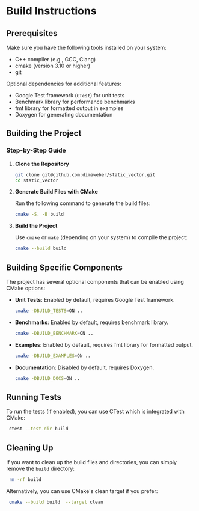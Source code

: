 # Build Instructions

## Prerequisites

Make sure you have the following tools installed on your system:

- C++ compiler (e.g., GCC, Clang)
- cmake (version 3.10 or higher)
- git

Optional dependencies for additional features:

- Google Test framework (`GTest`) for unit tests
- Benchmark library for performance benchmarks
- fmt library for formatted output in examples
- Doxygen for generating documentation

## Building the Project

### Step-by-Step Guide

1. **Clone the Repository**

   ```bash
   git clone git@github.com:dimaweber/static_vector.git
   cd static_vector
   ```

2. **Generate Build Files with CMake**

   Run the following command to generate the build files:

   ```bash
   cmake -S. -B build
   ```

3. **Build the Project**

   Use `cmake` or `make` (depending on your system) to compile the project:

   ```bash
   cmake --build build
   ```

## Building Specific Components

The project has several optional components that can be enabled using CMake options:

- **Unit Tests**: Enabled by default, requires Google Test framework.
  ```bash
  cmake -DBUILD_TESTS=ON ..
  ```
- **Benchmarks**: Enabled by default, requires benchmark library.
  ```bash
  cmake -DBUILD_BENCHMARK=ON ..
  ```
- **Examples**: Enabled by default, requires fmt library for formatted output.
  ```bash
  cmake -DBUILD_EXAMPLES=ON ..
  ```
- **Documentation**: Disabled by default, requires Doxygen.
  ```bash
  cmake -DBUILD_DOCS=ON ..
  ```

## Running Tests

To run the tests (if enabled), you can use CTest which is integrated with CMake:

```bash
 ctest --test-dir build
``` 

## Cleaning Up

If you want to clean up the build files and directories, you can simply remove the `build` directory:

```bash
 rm -rf build
``` 

Alternatively, you can use CMake's clean target if you prefer:

```bash
 cmake --build build  --target clean
```
